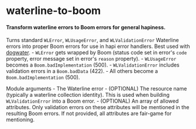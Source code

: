 # waterline-to-boom
#### Transform waterline errors to Boom errors for general hapiness.

Turns standard `WLError`, `WLUsageError`, and `WLValidationError` Waterline errors into proper Boom errors for use in hapi error handlers.  Best used with [dogwater](https://github.com/devinivy/dogwater).
    - `WLError` gets wrapped by Boom (status code set in error's `code` property, error message set in error's `reason` property).
    - `WLUsageError` becomes a `Boom.badImplementation` (500).
    - `WLValidationError` includes validation errors in a `Boom.badData` (422).
    - All others become a `Boom.badImplementation` (500).

Module arguments
    - The Waterline error
    - (OPTIONAL) The resource name (typically a waterline collection identity).  This is used when building `WLValidationError` into a Boom error.
    - (OPTIONAL) An array of allowed attributes.  Only validation errors on these attributes will be mentioned in the resulting Boom errors.  If not provided, all attributes are fair-game for mentioning.